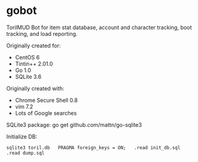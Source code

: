 gobot
=====

TorilMUD Bot for item stat database, account and character tracking, boot tracking, and load reporting.

Originally created for:

* CentOS 6
* Tintin++ 2.01.0
* Go 1.0
* SQLite 3.6

Originally created with:

* Chrome Secure Shell 0.8
* vim 7.2
* Lots of Google searches

SQLite3 package: go get github.com/mattn/go-sqlite3

Initialize DB:

`sqlite3 toril.db  
PRAGMA foreign_keys = ON;  
.read init_db.sql  
.read dump.sql  `
